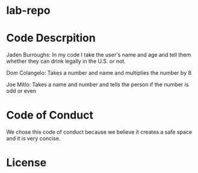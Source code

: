 # lab-repo
# Code Descrpition
Jaden Burroughs: In my code I take  the user's name and age and tell them whether they can drink legally in the U.S. or not.

Dom Colangelo: Takes a number and name and multiplies the number by 8

Joe Mitlo: Takes a name and number and tells the person if the number is odd or even

# Code of Conduct

We chose this code of conduct because we believe it creates a safe space and it is very concise.

# License
